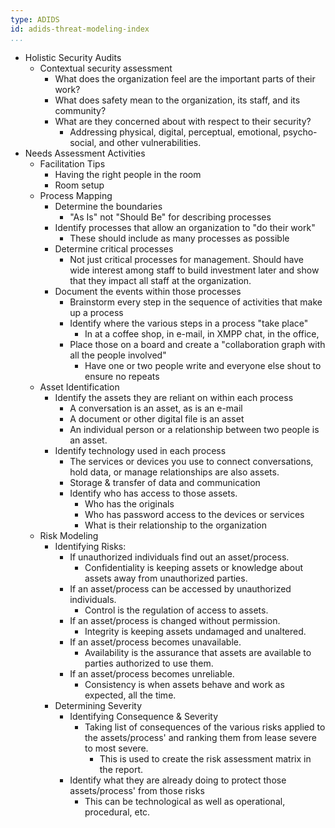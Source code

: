 ```yaml
---
type: ADIDS
id: adids-threat-modeling-index
...
```


  * Holistic Security Audits
	* Contextual security assessment
	  * What does the organization feel are the important parts of their work?
	  * What does safety mean to the organization, its staff, and its community?
	  * What are they concerned about with respect to their security?
        * Addressing physical, digital, perceptual, emotional, psycho-social, and other vulnerabilities.
  * Needs Assessment Activities
    * Facilitation Tips
      * Having the right people in the room
	  * Room setup
    * Process Mapping
	  * Determine the boundaries
	    * "As Is" not "Should Be" for describing processes
	  * Identify processes that allow an organization to "do their work"
	    * These should include as many processes as possible
	  * Determine critical processes
	    * Not just critical processes for management. Should have wide interest among staff to build investment later and show that they impact all staff at the organization.
	  * Document the events within those processes
	    * Brainstorm every step in the sequence of activities that make up a process
		* Identify where the various steps in a process "take place"
		  * In at a coffee shop, in e-mail, in XMPP chat, in the office, 
	    * Place those on a board and create a "collaboration graph with all the people involved"
		  * Have one or two people write and everyone else shout to ensure no repeats
    * Asset Identification
	  * Identify the assets they are reliant on within each process
	    * A conversation is an asset, as is an e-mail
		* A document or other digital file is an asset
		* An individual person or a relationship between two people is an asset.
	  * Identify technology used in each process
		* The services or devices you use to connect conversations, hold data, or manage relationships are also assets.
	    * Storage & transfer of data and communication
        * Identify who has access to those assets.
		  * Who has the originals
		  * Who has password access to the devices or services
		  * What is their relationship to the organization
    * Risk Modeling
	  * Identifying Risks:
	    * If unauthorized individuals find out an asset/process.
	      * Confidentiality is keeping assets or knowledge about assets away from unauthorized parties.
	    * If an asset/process can be accessed by unauthorized individuals.
          * Control is the regulation of access to assets.
	    * If an asset/process is changed without permission.
	      * Integrity is keeping assets undamaged and unaltered.
	    * If an asset/process becomes unavailable.
	      * Availability is the assurance that assets are available to parties authorized to use them.
        * If an asset/process becomes unreliable.
          * Consistency is when assets behave and work as expected, all the time.
	  * Determining Severity
	    * Identifying Consequence & Severity
		  * Taking list of consequences of the various risks applied to the assets/process' and ranking them from lease severe to most severe.
		    * This is used to create the risk assessment matrix in the report.
		* Identify what they are already doing to protect those assets/process' from those risks
		  * This can be technological as well as operational, procedural, etc.
		  
